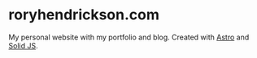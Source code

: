 # roryhendrickson.com

My personal website with my portfolio and blog. Created with [Astro](https://github.com/withastro/astro) and [Solid JS](https://github.com/solidjs/solid).
